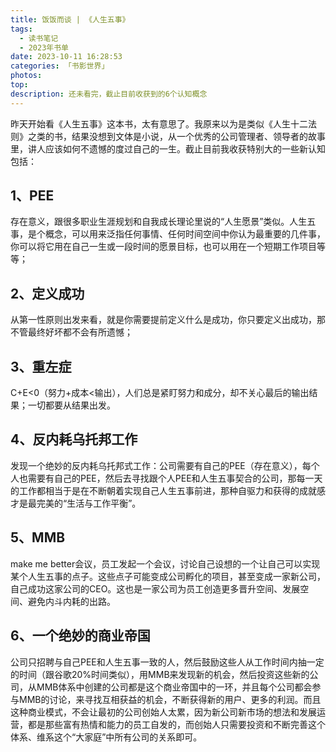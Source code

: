 ```yaml
---
title: 饭饭而谈 | 《人生五事》
tags:
  - 读书笔记
  - 2023年书单
date: 2023-10-11 16:28:53
categories: 「书影世界」
photos:
top:
description: 还未看完，截止目前收获到的6个认知概念
---
```

昨天开始看《人生五事》这本书，太有意思了。我原来以为是类似《人生十二法则》之类的书，结果没想到文体是小说，从一个优秀的公司管理者、领导者的故事里，讲人应该如何不遗憾的度过自己的一生。截止目前我收获特别大的一些新认知包括：
## 1、PEE
存在意义，跟很多职业生涯规划和自我成长理论里说的“人生愿景”类似。人生五事，是个概念，可以用来泛指任何事情、任何时间空间中你认为最重要的几件事，你可以将它用在自己一生或一段时间的愿景目标，也可以用在一个短期工作项目等等；
## 2、定义成功
从第一性原则出发来看，就是你需要提前定义什么是成功，你只要定义出成功，那不管最终好坏都不会有所遗憾；
## 3、重左症
C+E<0（努力+成本<输出），人们总是紧盯努力和成分，却不关心最后的输出结果；一切都要从结果出发。
## 4、反内耗乌托邦工作
发现一个绝妙的反内耗乌托邦式工作：公司需要有自己的PEE（存在意义），每个人也需要有自己的PEE，然后去寻找跟个人PEE和人生五事契合的公司，那每一天的工作都相当于是在不断朝着实现自己人生五事前进，那种自驱力和获得的成就感才是最完美的“生活与工作平衡”。
## 5、MMB
make me better会议，员工发起一个会议，讨论自己设想的一个让自己可以实现某个人生五事的点子。这些点子可能变成公司孵化的项目，甚至变成一家新公司，自己成功这家公司的CEO。这也是一家公司为员工创造更多晋升空间、发展空间、避免内斗内耗的出路。
## 6、一个绝妙的商业帝国
公司只招聘与自己PEE和人生五事一致的人，然后鼓励这些人从工作时间内抽一定的时间（跟谷歌20%时间类似），用MMB来发现新的机会，然后投资这些新的公司，从MMB体系中创建的公司都是这个商业帝国中的一环，并且每个公司都会参与MMB的讨论，来寻找互相获益的机会，不断获得新的用户、更多的利润。而且这种商业模式，不会让最初的公司创始人太累，因为新公司新市场的想法和发展运营，都是那些富有热情和能力的员工自发的，而创始人只需要投资和不断完善这个体系、维系这个“大家庭”中所有公司的关系即可。